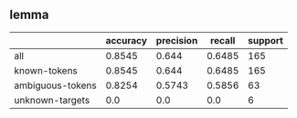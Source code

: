 
## lemma

|                  | accuracy | precision | recall | support |
|------------------|----------|-----------|--------|---------|
| all              | 0.8545   | 0.644     | 0.6485 | 165     |
| known-tokens     | 0.8545   | 0.644     | 0.6485 | 165     |
| ambiguous-tokens | 0.8254   | 0.5743    | 0.5856 | 63      |
| unknown-targets  | 0.0      | 0.0       | 0.0    | 6       |

